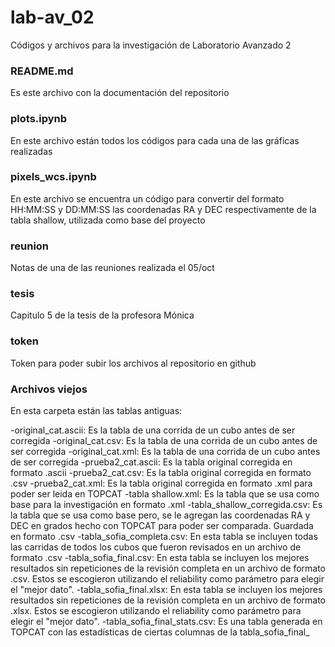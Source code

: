 # lab-av_02
Códigos y archivos para la investigación de Laboratorio Avanzado 2

### README.md
Es este archivo con la documentación del repositorio

### plots.ipynb
En este archivo están todos los códigos para cada una de las gráficas realizadas

### pixels\_wcs.ipynb
En este archivo se encuentra un código para convertir del formato HH:MM:SS y DD:MM:SS las coordenadas RA y DEC respectivamente de la tabla shallow, utilizada como base del proyecto

### reunion
Notas de una de las reuniones realizada el 05/oct

### tesis
Capitulo 5 de la tesis de la profesora Mónica

### token
Token para poder subir los archivos al repositorio en github

### Archivos viejos
En esta carpeta están las tablas antiguas:

-original_cat.ascii: Es la tabla de una corrida de un cubo antes de ser corregida
-original_cat.csv: Es la tabla de una corrida de un cubo antes de ser corregida
-original_cat.xml: Es la tabla de una corrida de un cubo antes de ser corregida
-prueba2_cat.ascii: Es la tabla original corregida en formato .ascii
-prueba2_cat.csv: Es la tabla original corregida en formato .csv
-prueba2_cat.xml: Es la tabla original corregida en formato .xml para poder ser leida en TOPCAT
-tabla shallow.xml: Es la tabla que se usa como base para la investigación en formato .xml
-tabla\_shallow\_corregida.csv: Es la tabla que se usa como base pero, se le agregan las coordenadas RA y DEC en grados hecho con TOPCAT para poder ser comparada. Guardada en formato .csv
-tabla\_sofia\_completa.csv: En esta tabla se incluyen todas las carridas de todos los cubos que fueron revisados en un archivo de formato .csv
-tabla\_sofia\_final.csv: En esta tabla se incluyen los mejores resultados sin repeticiones de la revisión completa en un archivo de formato .csv. Estos se escogieron utilizando el reliability como parámetro para elegir el "mejor dato".
-tabla\_sofia\_final.xlsx: En esta tabla se incluyen los mejores resultados sin repeticiones de la revisión completa en un archivo de formato .xlsx. Estos se escogieron utilizando el reliability como parámetro para elegir el "mejor dato".
-tabla\_sofia\_final_stats.csv: Es una tabla generada en TOPCAT con las estadísticas de ciertas columnas de la tabla\_sofia\_final\_

